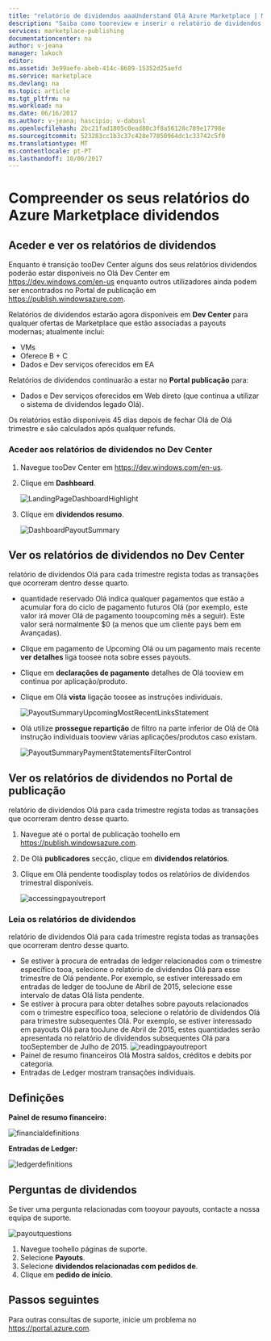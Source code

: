 ```yaml
---
title: "relatório de dividendos aaaUnderstand Olá Azure Marketplace | Microsoft Docs"
description: "Saiba como tooreview e inserir o relatório de dividendos Olá Azure Marketplace."
services: marketplace-publishing
documentationcenter: na
author: v-jeana
manager: lakoch
editor: 
ms.assetid: 3e99aefe-abeb-414c-8689-15352d25aefd
ms.service: marketplace
ms.devlang: na
ms.topic: article
ms.tgt_pltfrm: na
ms.workload: na
ms.date: 06/16/2017
ms.author: v-jeana; hascipio; v-dabosl
ms.openlocfilehash: 2bc21fad1805c0ead80c3f8a56128c789e17798e
ms.sourcegitcommit: 523283cc1b3c37c428e77850964dc1c33742c5f0
ms.translationtype: MT
ms.contentlocale: pt-PT
ms.lasthandoff: 10/06/2017
---
```

# <a name="understand-your-azure-marketplace-payout-reports"></a>Compreender os seus relatórios do Azure Marketplace dividendos
## <a name="access-and-view-your-payout-reports"></a>Aceder e ver os relatórios de dividendos
Enquanto é transição tooDev Center alguns dos seus relatórios dividendos poderão estar disponíveis no Olá Dev Center em https://dev.windows.com/en-us enquanto outros utilizadores ainda podem ser encontrados no Portal de publicação em https://publish.windowsazure.com.

Relatórios de dividendos estarão agora disponíveis em **Dev Center** para qualquer ofertas de Marketplace que estão associadas a payouts modernas; atualmente inclui:

* VMs
* Oferece B + C
* Dados e Dev serviços oferecidos em EA

Relatórios de dividendos continuarão a estar no **Portal publicação** para:

* Dados e Dev serviços oferecidos em Web direto (que continua a utilizar o sistema de dividendos legado Olá).

Os relatórios estão disponíveis 45 dias depois de fechar Olá de Olá trimestre e são calculados após qualquer refunds.

### <a name="access-payout-reports-in-dev-center"></a>Aceder aos relatórios de dividendos no Dev Center
1. Navegue tooDev Center em https://dev.windows.com/en-us.
2. Clique em **Dashboard**.

    ![LandingPageDashboardHighlight][1]
3. Clique em **dividendos resumo**.

    ![DashboardPayoutSummary][2]

## <a name="view-your-payout-reports-in-dev-center"></a>Ver os relatórios de dividendos no Dev Center
relatório de dividendos Olá para cada trimestre regista todas as transações que ocorreram dentro desse quarto.

* quantidade reservado Olá indica qualquer pagamentos que estão a acumular fora do ciclo de pagamento futuros Olá (por exemplo, este valor irá mover Olá de pagamento tooupcoming mês a seguir).  Este valor será normalmente $0 (a menos que um cliente pays bem em Avançadas).
* Clique em pagamento de Upcoming Olá ou um pagamento mais recente **ver detalhes** liga toosee nota sobre esses payouts.
* Clique em **declarações de pagamento** detalhes de Olá tooview em continua por aplicação/produto.
* Clique em Olá **vista** ligação toosee as instruções individuais.

    ![PayoutSummaryUpcomingMostRecentLinksStatement][3]
* Olá utilize **prossegue repartição** de filtro na parte inferior de Olá de Olá instrução individuais tooview várias aplicações/produtos caso existam.

    ![PayoutSummaryPaymentStatementsFilterControl][4]

## <a name="view-your-payout-reports-in-publishing-portal"></a>Ver os relatórios de dividendos no Portal de publicação
relatório de dividendos Olá para cada trimestre regista todas as transações que ocorreram dentro desse quarto.

1. Navegue até o portal de publicação toohello em https://publish.windowsazure.com.
2. De Olá **publicadores** secção, clique em **dividendos relatórios**.
3. Clique em Olá pendente toodisplay todos os relatórios de dividendos trimestral disponíveis.

    ![accessingpayoutreport][5]

### <a name="read-your-payout-reports"></a>Leia os relatórios de dividendos
relatório de dividendos Olá para cada trimestre regista todas as transações que ocorreram dentro desse quarto.

* Se estiver à procura de entradas de ledger relacionados com o trimestre específico tooa, selecione o relatório de dividendos Olá para esse trimestre de Olá pendente. Por exemplo, se estiver interessado em entradas de ledger de tooJune de Abril de 2015, selecione esse intervalo de datas Olá lista pendente.
* Se estiver à procura para obter detalhes sobre payouts relacionados com o trimestre específico tooa, selecione o relatório de dividendos Olá para trimestre subsequentes Olá. Por exemplo, se estiver interessado em payouts Olá para tooJune de Abril de 2015, estes quantidades serão apresentada no relatório de dividendos subsequentes Olá para tooSeptember de Julho de 2015.
  ![readingpayoutreport][6]
* Painel de resumo financeiros Olá Mostra saldos, créditos e debits por categoria.
* Entradas de Ledger mostram transações individuais.

## <a name="definitions"></a>Definições
**Painel de resumo financeiro:**

![financialdefinitions][7]

**Entradas de Ledger:**

![ledgerdefinitions][8]

## <a name="payout-questions"></a>Perguntas de dividendos
Se tiver uma pergunta relacionadas com tooyour payouts, contacte a nossa equipa de suporte.

![payoutquestions][9]

1. Navegue toohello páginas de suporte.
2. Selecione **Payouts**.
3. Selecione **dividendos relacionadas com pedidos de**.
4. Clique em **pedido de início**.

## <a name="next-steps"></a>Passos seguintes
Para outras consultas de suporte, inicie um problema no <https://portal.azure.com>.

[1]: ./media/marketplace-publishing-report-payout/LandingPage-DashboardHighlight.png
[2]: ./media/marketplace-publishing-report-payout/Dashboard-PayoutSummary.png
[3]: ./media/marketplace-publishing-report-payout/PayoutSummary-UpcomingOrMostRecentPaymentLinksSingleStatementLink.png
[4]: ./media/marketplace-publishing-report-payout/PayoutSummary-PaymentStatements-SingleStatement-FilterControl.png
[5]: ./media/marketplace-publishing-report-payout/accessingpayoutreport.png
[6]: ./media/marketplace-publishing-report-payout/readingpayoutreport.png
[7]: ./media/marketplace-publishing-report-payout/financialdefinitions.png
[8]: ./media/marketplace-publishing-report-payout/ledgerdefinitions.png
[9]: ./media/marketplace-publishing-report-payout/payoutquestions.png
